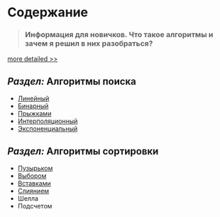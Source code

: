 # Содержание

> ### Информация для новичков. Что такое алгоритмы и зачем я решил в них разобраться?

[more detailed >>](адрес "Описание")

## _Раздел:_ **Алгоритмы поиска**

* [Линейный](https://#)
* [Бинарный](https://#)
* [Прыжками](https://#)
* [Интерполяционный](https://#)
* [Экспоненциальный](https://#)

## _Раздел:_ **Алгоритмы сортировки**

* [Пузырьком](https://#)
* [Выбором](https://#)
* [Вставками](https://#)
* [Слиянием](https://#)
* Шелла
* Подсчетом
